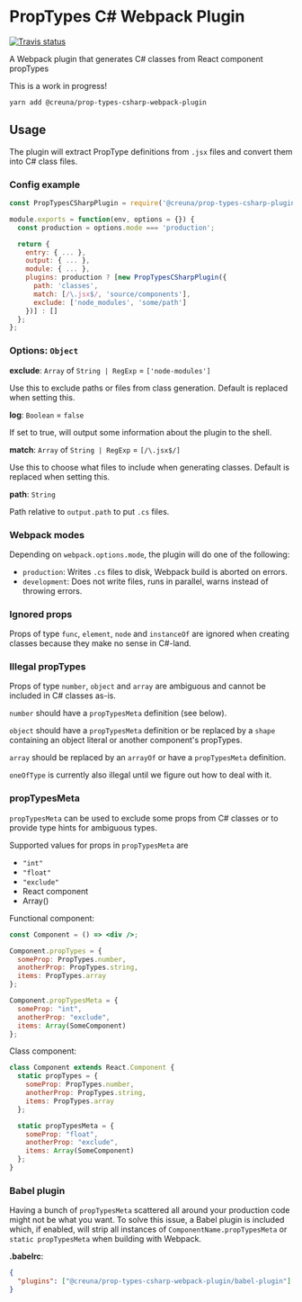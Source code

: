 # PropTypes C# Webpack Plugin

[![Travis status](https://travis-ci.org/Creuna-Oslo/prop-types-csharp-webpack-plugin.svg?branch=master)](https://travis-ci.org/Creuna-Oslo/prop-types-csharp-webpack-plugin)

A Webpack plugin that generates C# classes from React component propTypes

This is a work in progress!

```
yarn add @creuna/prop-types-csharp-webpack-plugin
```

## Usage

The plugin will extract PropType definitions from `.jsx` files and convert them into C# class files.

### Config example

```js
const PropTypesCSharpPlugin = require('@creuna/prop-types-csharp-plugin');

module.exports = function(env, options = {}) {
  const production = options.mode === 'production';

  return {
    entry: { ... },
    output: { ... },
    module: { ... },
    plugins: production ? [new PropTypesCSharpPlugin({
      path: 'classes',
      match: [/\.jsx$/, 'source/components'],
      exclude: ['node_modules', 'some/path']
    })] : []
  };
};
```

### Options: `Object`

**exclude**: `Array` of `String | RegExp` = `['node-modules']`

Use this to exclude paths or files from class generation. Default is replaced when setting this.

**log**: `Boolean` = `false`

If set to true, will output some information about the plugin to the shell.

**match**: `Array` of `String | RegExp` = `[/\.jsx$/]`

Use this to choose what files to include when generating classes. Default is replaced when setting this.

**path**: `String`

Path relative to `output.path` to put `.cs` files.

### Webpack modes

Depending on `webpack.options.mode`, the plugin will do one of the following:

- `production`: Writes `.cs` files to disk, Webpack build is aborted on errors.
- `development`: Does not write files, runs in parallel, warns instead of throwing errors.

### Ignored props

Props of type `func`, `element`, `node` and `instanceOf` are ignored when creating classes because they make no sense in C#-land.

### Illegal propTypes

Props of type `number`, `object` and `array` are ambiguous and cannot be included in C# classes as-is.

`number` should have a `propTypesMeta` definition (see below).

`object` should have a `propTypesMeta` definition or be replaced by a `shape` containing an object literal or another component's propTypes.

`array` should be replaced by an `arrayOf` or have a `propTypesMeta` definition.

`oneOfType` is currently also illegal until we figure out how to deal with it.

### propTypesMeta

`propTypesMeta` can be used to exclude some props from C# classes or to provide type hints for ambiguous types.

Supported values for props in `propTypesMeta` are

- `"int"`
- `"float"`
- `"exclude"`
- React component
- Array(<React component>)

Functional component:

```jsx
const Component = () => <div />;

Component.propTypes = {
  someProp: PropTypes.number,
  anotherProp: PropTypes.string,
  items: PropTypes.array
};

Component.propTypesMeta = {
  someProp: "int",
  anotherProp: "exclude",
  items: Array(SomeComponent)
};
```

Class component:

```jsx
class Component extends React.Component {
  static propTypes = {
    someProp: PropTypes.number,
    anotherProp: PropTypes.string,
    items: PropTypes.array
  };

  static propTypesMeta = {
    someProp: "float",
    anotherProp: "exclude",
    items: Array(SomeComponent)
  };
}
```

### Babel plugin

Having a bunch of `propTypesMeta` scattered all around your production code might not be what you want. To solve this issue, a Babel plugin is included which, if enabled, will strip all instances of `ComponentName.propTypesMeta` or `static propTypesMeta` when building with Webpack.

**.babelrc**:

```json
{
  "plugins": ["@creuna/prop-types-csharp-webpack-plugin/babel-plugin"]
}
```
